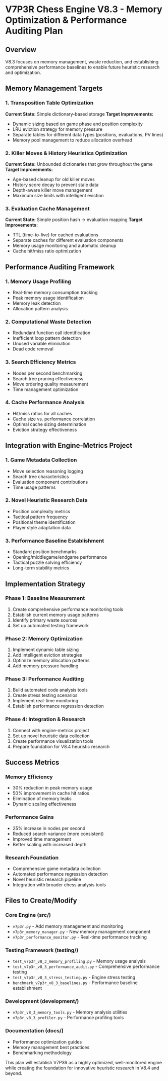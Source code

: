 # V7P3R Chess Engine V8.3 - Memory Optimization & Performance Auditing Plan

## Overview
V8.3 focuses on memory management, waste reduction, and establishing comprehensive performance baselines to enable future heuristic research and optimization.

## Memory Management Targets

### 1. Transposition Table Optimization
**Current State:** Simple dictionary-based storage
**Target Improvements:**
- Dynamic sizing based on game phase and position complexity
- LRU eviction strategy for memory pressure
- Separate tables for different data types (positions, evaluations, PV lines)
- Memory pool management to reduce allocation overhead

### 2. Killer Moves & History Heuristics Optimization
**Current State:** Unbounded dictionaries that grow throughout the game
**Target Improvements:**
- Age-based cleanup for old killer moves
- History score decay to prevent stale data
- Depth-aware killer move management
- Maximum size limits with intelligent eviction

### 3. Evaluation Cache Management
**Current State:** Simple position hash -> evaluation mapping
**Target Improvements:**
- TTL (time-to-live) for cached evaluations
- Separate caches for different evaluation components
- Memory usage monitoring and automatic cleanup
- Cache hit/miss ratio optimization

## Performance Auditing Framework

### 1. Memory Usage Profiling
- Real-time memory consumption tracking
- Peak memory usage identification
- Memory leak detection
- Allocation pattern analysis

### 2. Computational Waste Detection
- Redundant function call identification
- Inefficient loop pattern detection
- Unused variable elimination
- Dead code removal

### 3. Search Efficiency Metrics
- Nodes per second benchmarking
- Search tree pruning effectiveness
- Move ordering quality measurement
- Time management optimization

### 4. Cache Performance Analysis
- Hit/miss ratios for all caches
- Cache size vs. performance correlation
- Optimal cache sizing determination
- Eviction strategy effectiveness

## Integration with Engine-Metrics Project

### 1. Game Metadata Collection
- Move selection reasoning logging
- Search tree characteristics
- Evaluation component contributions
- Time usage patterns

### 2. Novel Heuristic Research Data
- Position complexity metrics
- Tactical pattern frequency
- Positional theme identification
- Player style adaptation data

### 3. Performance Baseline Establishment
- Standard position benchmarks
- Opening/middlegame/endgame performance
- Tactical puzzle solving efficiency
- Long-term stability metrics

## Implementation Strategy

### Phase 1: Baseline Measurement
1. Create comprehensive performance monitoring tools
2. Establish current memory usage patterns
3. Identify primary waste sources
4. Set up automated testing framework

### Phase 2: Memory Optimization
1. Implement dynamic table sizing
2. Add intelligent eviction strategies
3. Optimize memory allocation patterns
4. Add memory pressure handling

### Phase 3: Performance Auditing
1. Build automated code analysis tools
2. Create stress testing scenarios
3. Implement real-time monitoring
4. Establish performance regression detection

### Phase 4: Integration & Research
1. Connect with engine-metrics project
2. Set up novel heuristic data collection
3. Create performance visualization tools
4. Prepare foundation for V8.4 heuristic research

## Success Metrics

### Memory Efficiency
- 30% reduction in peak memory usage
- 50% improvement in cache hit ratios
- Elimination of memory leaks
- Dynamic scaling effectiveness

### Performance Gains
- 25% increase in nodes per second
- Reduced search variance (more consistent)
- Improved time management
- Better scaling with increased depth

### Research Foundation
- Comprehensive game metadata collection
- Automated performance regression detection
- Novel heuristic research pipeline
- Integration with broader chess analysis tools

## Files to Create/Modify

### Core Engine (src/)
- `v7p3r.py` - Add memory management and monitoring
- `v7p3r_memory_manager.py` - New memory management component
- `v7p3r_performance_monitor.py` - Real-time performance tracking

### Testing Framework (testing/)
- `test_v7p3r_v8_3_memory_profiling.py` - Memory usage analysis
- `test_v7p3r_v8_3_performance_audit.py` - Comprehensive performance testing
- `test_v7p3r_v8_3_stress_testing.py` - Engine stress testing
- `benchmark_v7p3r_v8_3_baselines.py` - Performance baseline establishment

### Development (development/)
- `v7p3r_v8_3_memory_tools.py` - Memory analysis utilities
- `v7p3r_v8_3_profiler.py` - Performance profiling tools

### Documentation (docs/)
- Performance optimization guides
- Memory management best practices
- Benchmarking methodology

This plan will establish V7P3R as a highly optimized, well-monitored engine while creating the foundation for innovative heuristic research in V8.4 and beyond.
